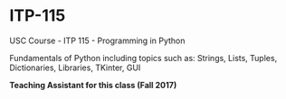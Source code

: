 # ITP-115
USC Course - ITP 115 - Programming in Python

Fundamentals of Python including topics such as: Strings, Lists, Tuples, Dictionaries, Libraries, TKinter, GUI

**Teaching Assistant for this class (Fall 2017)**
